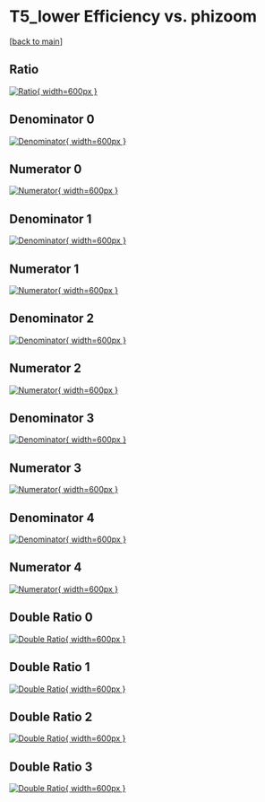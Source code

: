 # T5_lower Efficiency vs. phizoom

[[back to main](./)]



## Ratio

[![Ratio](../mtv/var/T5_lower_xtr_11_-1_eff_phizoom.png){ width=600px }](../mtv/var/T5_lower_xtr_11_-1_eff_phizoom.pdf)

## Denominator 0

[![Denominator](../mtv/den/T5_lower_xtr_11_-1_eff_phizoom_den0.png){ width=600px }](../mtv/den/T5_lower_xtr_11_-1_eff_phizoom_den0.pdf)

## Numerator 0

[![Numerator](../mtv/num/T5_lower_xtr_11_-1_eff_phizoom_num0.png){ width=600px }](../mtv/num/T5_lower_xtr_11_-1_eff_phizoom_num0.pdf)

## Denominator 1

[![Denominator](../mtv/den/T5_lower_xtr_11_-1_eff_phizoom_den1.png){ width=600px }](../mtv/den/T5_lower_xtr_11_-1_eff_phizoom_den1.pdf)

## Numerator 1

[![Numerator](../mtv/num/T5_lower_xtr_11_-1_eff_phizoom_num1.png){ width=600px }](../mtv/num/T5_lower_xtr_11_-1_eff_phizoom_num1.pdf)

## Denominator 2

[![Denominator](../mtv/den/T5_lower_xtr_11_-1_eff_phizoom_den2.png){ width=600px }](../mtv/den/T5_lower_xtr_11_-1_eff_phizoom_den2.pdf)

## Numerator 2

[![Numerator](../mtv/num/T5_lower_xtr_11_-1_eff_phizoom_num2.png){ width=600px }](../mtv/num/T5_lower_xtr_11_-1_eff_phizoom_num2.pdf)

## Denominator 3

[![Denominator](../mtv/den/T5_lower_xtr_11_-1_eff_phizoom_den3.png){ width=600px }](../mtv/den/T5_lower_xtr_11_-1_eff_phizoom_den3.pdf)

## Numerator 3

[![Numerator](../mtv/num/T5_lower_xtr_11_-1_eff_phizoom_num3.png){ width=600px }](../mtv/num/T5_lower_xtr_11_-1_eff_phizoom_num3.pdf)

## Denominator 4

[![Denominator](../mtv/den/T5_lower_xtr_11_-1_eff_phizoom_den4.png){ width=600px }](../mtv/den/T5_lower_xtr_11_-1_eff_phizoom_den4.pdf)

## Numerator 4

[![Numerator](../mtv/num/T5_lower_xtr_11_-1_eff_phizoom_num4.png){ width=600px }](../mtv/num/T5_lower_xtr_11_-1_eff_phizoom_num4.pdf)

## Double Ratio 0

[![Double Ratio](../mtv/ratio/T5_lower_xtr_11_-1_eff_phizoom_ratio0.png){ width=600px }](../mtv/ratio/T5_lower_xtr_11_-1_eff_phizoom_ratio0.pdf)

## Double Ratio 1

[![Double Ratio](../mtv/ratio/T5_lower_xtr_11_-1_eff_phizoom_ratio1.png){ width=600px }](../mtv/ratio/T5_lower_xtr_11_-1_eff_phizoom_ratio1.pdf)

## Double Ratio 2

[![Double Ratio](../mtv/ratio/T5_lower_xtr_11_-1_eff_phizoom_ratio2.png){ width=600px }](../mtv/ratio/T5_lower_xtr_11_-1_eff_phizoom_ratio2.pdf)

## Double Ratio 3

[![Double Ratio](../mtv/ratio/T5_lower_xtr_11_-1_eff_phizoom_ratio3.png){ width=600px }](../mtv/ratio/T5_lower_xtr_11_-1_eff_phizoom_ratio3.pdf)

